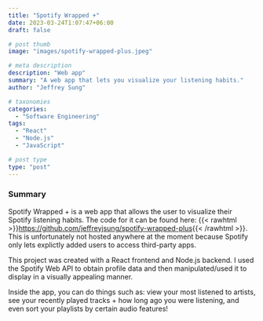 ```yaml
---
title: "Spotify Wrapped +"
date: 2023-03-24T1:07:47+06:00
draft: false

# post thumb
image: "images/spotify-wrapped-plus.jpeg"

# meta description
description: "Web app"
summary: "A web app that lets you visualize your listening habits."
author: "Jeffrey Sung"

# taxonomies
categories: 
  - "Software Engineering"
tags:
  - "React"
  - "Node.js"
  - "JavaScript"

# post type
type: "post"
---
```


### Summary
Spotify Wrapped + is a web app that allows the user to visualize their Spotify listening habits. The code for it can be found here: {{< rawhtml >}}<a href="https://github.com/jeffreyjsung/spotify-wrapped-plus" rel="noopener noreferrer" target="_blank">https://github.com/jeffreyjsung/spotify-wrapped-plus</a>{{< /rawhtml >}}. This is unfortunately not hosted anywhere at the moment because Spotify only lets explictly added users to access third-party apps.

This project was created with a React frontend and Node.js backend. I used the Spotify Web API to obtain profile data and then manipulated/used it to display in a visually appealing manner.

Inside the app, you can do things such as: view your most listened to artists, see your recently played tracks + how long ago you were listening, and even sort your playlists by certain audio features!
